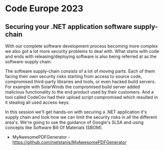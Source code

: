 # Code Europe 2023 

## Securing your .NET application software supply-chain

With our complete software development process becoming more complex we also got a lot more security problems to deal with. What starts with code and ends with releasing/deploying software is also being referred at as the software-supply chain.

The software supply-chain consists of a lot of moving parts. Each of them facing their own security risks starting from access to source code, compromised third-party libraries and tools, or even hacked build servers. For example with SolarWinds the compromised build server added malicious functionality to the end product used by their customers. And a tool called CodeCov had their upload script compromised which resulted in it stealing all used access-keys.

In this session we'll get hands-on with securing a .NET application it's supply chain and look how we can limit the security risks in all the different area's. We're going to use the guidance of Google's SLSA and using concepts like Software Bill Of Materials (SBOM).

- MyAwesomePDFGenerator - https://github.com/nielstanis/MyAwesomePDFGenerator
